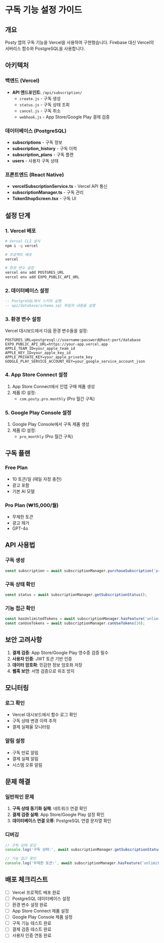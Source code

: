# 구독 기능 설정 가이드

## 개요
Posty 앱의 구독 기능을 Vercel을 사용하여 구현했습니다. Firebase 대신 Vercel의 서버리스 함수와 PostgreSQL을 사용합니다.

## 아키텍처

### 백엔드 (Vercel)
- **API 엔드포인트**: `/api/subscription/`
  - `create.js` - 구독 생성
  - `status.js` - 구독 상태 조회
  - `cancel.js` - 구독 취소
  - `webhook.js` - App Store/Google Play 결제 검증

### 데이터베이스 (PostgreSQL)
- **subscriptions** - 구독 정보
- **subscription_history** - 구독 이력
- **subscription_plans** - 구독 플랜
- **users** - 사용자 구독 상태

### 프론트엔드 (React Native)
- **vercelSubscriptionService.ts** - Vercel API 통신
- **subscriptionManager.ts** - 구독 관리
- **TokenShopScreen.tsx** - 구독 UI

## 설정 단계

### 1. Vercel 배포
```bash
# Vercel CLI 설치
npm i -g vercel

# 프로젝트 배포
vercel

# 환경 변수 설정
vercel env add POSTGRES_URL
vercel env add EXPO_PUBLIC_API_URL
```

### 2. 데이터베이스 설정
```sql
-- PostgreSQL에서 스키마 실행
-- api/database/schema.sql 파일의 내용을 실행
```

### 3. 환경 변수 설정
Vercel 대시보드에서 다음 환경 변수들을 설정:

```
POSTGRES_URL=postgresql://username:password@host:port/database
EXPO_PUBLIC_API_URL=https://your-app.vercel.app
APPLE_TEAM_ID=your_apple_team_id
APPLE_KEY_ID=your_apple_key_id
APPLE_PRIVATE_KEY=your_apple_private_key
GOOGLE_PLAY_SERVICE_ACCOUNT_KEY=your_google_service_account_json
```

### 4. App Store Connect 설정
1. App Store Connect에서 인앱 구매 제품 생성
2. 제품 ID 설정:
   - `com.posty.pro.monthly` (Pro 월간 구독)

### 5. Google Play Console 설정
1. Google Play Console에서 구독 제품 생성
2. 제품 ID 설정:
   - `pro_monthly` (Pro 월간 구독)

## 구독 플랜

### Free Plan
- 10 토큰/일 (매일 자정 충전)
- 광고 포함
- 기본 AI 모델

### Pro Plan (₩15,000/월)
- 무제한 토큰
- 광고 제거
- GPT-4o

## API 사용법

### 구독 생성
```typescript
const subscription = await subscriptionManager.purchaseSubscription('pro');
```

### 구독 상태 확인
```typescript
const status = await subscriptionManager.getSubscriptionStatus();
```

### 기능 접근 확인
```typescript
const hasUnlimitedTokens = await subscriptionManager.hasFeature('unlimited_tokens');
const canUseTokens = await subscriptionManager.canUseTokens(10);
```

## 보안 고려사항

1. **결제 검증**: App Store/Google Play 영수증 검증 필수
2. **사용자 인증**: JWT 토큰 기반 인증
3. **데이터 암호화**: 민감한 정보 암호화 저장
4. **웹훅 보안**: 서명 검증으로 위조 방지

## 모니터링

### 로그 확인
- Vercel 대시보드에서 함수 로그 확인
- 구독 상태 변경 이력 추적
- 결제 실패율 모니터링

### 알림 설정
- 구독 만료 알림
- 결제 실패 알림
- 시스템 오류 알림

## 문제 해결

### 일반적인 문제
1. **구독 상태 동기화 실패**: 네트워크 연결 확인
2. **결제 검증 실패**: App Store/Google Play 설정 확인
3. **데이터베이스 연결 오류**: PostgreSQL 연결 문자열 확인

### 디버깅
```typescript
// 구독 상태 로깅
console.log('구독 상태:', await subscriptionManager.getSubscriptionStatus());

// 기능 접근 확인
console.log('무제한 토큰:', await subscriptionManager.hasFeature('unlimited_tokens'));
```

## 배포 체크리스트

- [ ] Vercel 프로젝트 배포 완료
- [ ] PostgreSQL 데이터베이스 설정
- [ ] 환경 변수 설정 완료
- [ ] App Store Connect 제품 설정
- [ ] Google Play Console 제품 설정
- [ ] 구독 기능 테스트 완료
- [ ] 결제 검증 테스트 완료
- [ ] 사용자 인증 연동 완료
